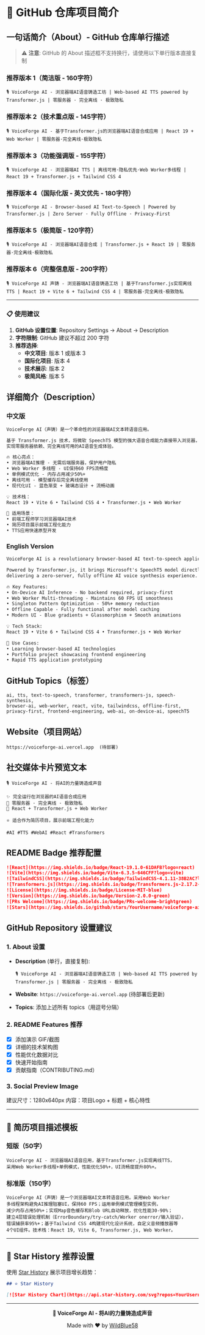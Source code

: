 # 📝 GitHub 仓库项目简介

## 一句话简介（About）- GitHub 仓库单行描述

> ⚠️ **注意**: GitHub 的 About 描述框不支持换行，请使用以下单行版本直接复制

### 推荐版本 1（简洁版 - 160字符）

```
🎙️ VoiceForge AI - 浏览器端AI语音铸造工坊 | Web-based AI TTS powered by Transformer.js | 零服务器 · 完全离线 · 极致隐私
```

### 推荐版本 2（技术重点版 - 145字符）

```
🎙️ VoiceForge AI - 基于Transformer.js的浏览器端AI语音合成应用 | React 19 + Web Worker | 零服务器·完全离线·极致隐私
```

### 推荐版本 3（功能强调版 - 155字符）

```
🎙️ VoiceForge AI - 浏览器端AI TTS | 离线可用·隐私优先·Web Worker多线程 | React 19 + Transformer.js + Tailwind CSS 4
```

### 推荐版本 4（国际化版 - 英文优先 - 180字符）

```
🎙️ VoiceForge AI - Browser-based AI Text-to-Speech | Powered by Transformer.js | Zero Server · Fully Offline · Privacy-First
```

### 推荐版本 5（极简版 - 120字符）

```
🎙️ VoiceForge AI - 浏览器端AI语音合成 | Transformer.js + React 19 | 零服务器·完全离线·极致隐私
```

### 推荐版本 6（完整信息版 - 200字符）

```
🎙️ VoiceForge AI 声铸 - 浏览器端AI语音铸造工坊 | 基于Transformer.js实现离线TTS | React 19 + Vite 6 + Tailwind CSS 4 | 零服务器·完全离线·极致隐私
```

---

### 📋 使用建议

1. **GitHub 设置位置**: Repository Settings → About → Description
2. **字符限制**: GitHub 建议不超过 200 字符
3. **推荐选择**:
   - **中文项目**: 版本 1 或版本 3
   - **国际化项目**: 版本 4
   - **技术展示**: 版本 2
   - **极简风格**: 版本 5

## 详细简介（Description）

### 中文版

```markdown
VoiceForge AI（声铸）是一个革命性的浏览器端AI文本转语音应用。

基于 Transformer.js 技术，将微软 SpeechT5 模型的强大语音合成能力直接带入浏览器，
实现零服务器依赖、完全离线可用的AI语音生成体验。

🔥 核心亮点：
• 浏览器端AI推理 - 无需后端服务器，保护用户隐私
• Web Worker 多线程 - UI保持60 FPS流畅度
• 单例模式优化 - 内存占用减少50%+
• 离线可用 - 模型缓存后完全离线使用
• 现代化UI - 蓝色渐变 + 玻璃态设计 + 流畅动画

💡 技术栈：
React 19 • Vite 6 • Tailwind CSS 4 • Transformer.js • Web Worker

🎯 适用场景：
• 前端工程师学习浏览器端AI技术
• 简历项目展示前端工程化能力
• TTS应用快速原型开发
```

### English Version

```markdown
VoiceForge AI is a revolutionary browser-based AI text-to-speech application.

Powered by Transformer.js, it brings Microsoft's SpeechT5 model directly into your browser,
delivering a zero-server, fully offline AI voice synthesis experience.

🔥 Key Features:
• On-Device AI Inference - No backend required, privacy-first
• Web Worker Multi-threading - Maintains 60 FPS UI smoothness
• Singleton Pattern Optimization - 50%+ memory reduction
• Offline Capable - Fully functional after model caching
• Modern UI - Blue gradients + Glassmorphism + Smooth animations

💡 Tech Stack:
React 19 • Vite 6 • Tailwind CSS 4 • Transformer.js • Web Worker

🎯 Use Cases:
• Learning browser-based AI technologies
• Portfolio project showcasing frontend engineering
• Rapid TTS application prototyping
```

## GitHub Topics（标签）

```
ai, tts, text-to-speech, transformer, transformers-js, speech-synthesis,
browser-ai, web-worker, react, vite, tailwindcss, offline-first,
privacy-first, frontend-engineering, web-ai, on-device-ai, speechT5
```

## Website（项目网站）

```
https://voiceforge-ai.vercel.app  (待部署)
```

## 社交媒体卡片预览文本

```
🎙️ VoiceForge AI - 将AI的力量铸造成声音

✨ 完全运行在浏览器的AI语音合成应用
🚀 零服务器 · 完全离线 · 极致隐私
💎 React + Transformer.js + Web Worker

⭐ 适合作为简历项目，展示前端工程化能力

#AI #TTS #WebAI #React #Transformers
```

## README Badge 推荐配置

```markdown
![React](https://img.shields.io/badge/React-19.1.0-61DAFB?logo=react)
![Vite](https://img.shields.io/badge/Vite-6.3.5-646CFF?logo=vite)
![TailwindCSS](https://img.shields.io/badge/TailwindCSS-4.1.11-38B2AC?logo=tailwind-css)
![Transformers.js](https://img.shields.io/badge/Transformers.js-2.17.2-yellow)
![License](https://img.shields.io/badge/License-MIT-blue)
![Version](https://img.shields.io/badge/Version-2.0.0-green)
![PRs Welcome](https://img.shields.io/badge/PRs-welcome-brightgreen)
![Stars](https://img.shields.io/github/stars/YourUsername/voiceforge-ai?style=social)
```

## GitHub Repository 设置建议

### 1. About 设置

- **Description** (单行，直接复制):

  ```
  🎙️ VoiceForge AI - 浏览器端AI语音铸造工坊 | Web-based AI TTS powered by Transformer.js | 零服务器 · 完全离线 · 极致隐私
  ```

- **Website**: `https://voiceforge-ai.vercel.app` (待部署后更新)
- **Topics**: 添加上述所有 topics（用逗号分隔）

### 2. README Features 推荐

- [x] 添加演示 GIF/截图
- [x] 详细的技术架构图
- [x] 性能优化数据对比
- [x] 快速开始指南
- [x] 贡献指南（CONTRIBUTING.md）

### 3. Social Preview Image

建议尺寸：1280x640px
内容：项目Logo + 标题 + 核心特性

---

## 💼 简历项目描述模板

### 短版（50字）

```
VoiceForge AI - 浏览器端AI语音应用，基于Transformer.js实现离线TTS，
采用Web Worker多线程+单例模式，性能优化50%+，UI流畅度提升80%+。
```

### 标准版（150字）

```
VoiceForge AI（声铸）是一个浏览器端AI文本转语音应用。采用Web Worker
多线程架构避免AI推理阻塞UI，保持60 FPS；运用单例模式管理模型实例，
减少内存占用50%+；实现Map音色缓存和Blob URL自动释放，优化性能30-90%；
建立4层错误处理机制（ErrorBoundary/try-catch/Worker onerror/输入验证），
错误捕获率95%+；基于Tailwind CSS 4构建现代化设计系统，自定义音频播放器等
4个UI组件。技术栈：React 19, Vite 6, Transformer.js, Web Worker。
```

---

## 🌟 Star History 推荐设置

使用 [Star History](https://star-history.com/) 展示项目增长趋势：

```markdown
## ⭐ Star History

[![Star History Chart](https://api.star-history.com/svg?repos=YourUsername/voiceforge-ai&type=Date)](https://star-history.com/#YourUsername/voiceforge-ai&Date)
```

---

<div align="center">

**🎉 VoiceForge AI - 将AI的力量铸造成声音**

Made with ❤️ by [WildBlue58](https://github.com/WildBlue58)

</div>
